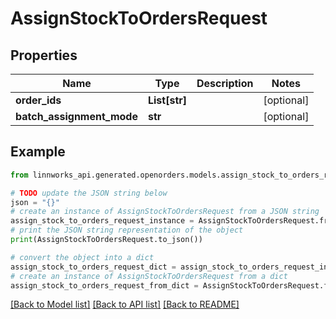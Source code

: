 # AssignStockToOrdersRequest


## Properties

Name | Type | Description | Notes
------------ | ------------- | ------------- | -------------
**order_ids** | **List[str]** |  | [optional] 
**batch_assignment_mode** | **str** |  | [optional] 

## Example

```python
from linnworks_api.generated.openorders.models.assign_stock_to_orders_request import AssignStockToOrdersRequest

# TODO update the JSON string below
json = "{}"
# create an instance of AssignStockToOrdersRequest from a JSON string
assign_stock_to_orders_request_instance = AssignStockToOrdersRequest.from_json(json)
# print the JSON string representation of the object
print(AssignStockToOrdersRequest.to_json())

# convert the object into a dict
assign_stock_to_orders_request_dict = assign_stock_to_orders_request_instance.to_dict()
# create an instance of AssignStockToOrdersRequest from a dict
assign_stock_to_orders_request_from_dict = AssignStockToOrdersRequest.from_dict(assign_stock_to_orders_request_dict)
```
[[Back to Model list]](../README.md#documentation-for-models) [[Back to API list]](../README.md#documentation-for-api-endpoints) [[Back to README]](../README.md)



